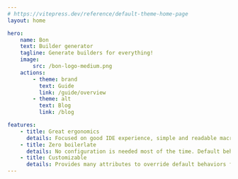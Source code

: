 ```yaml
---
# https://vitepress.dev/reference/default-theme-home-page
layout: home

hero:
    name: Bon
    text: Builder generator
    tagline: Generate builders for everything!
    image:
        src: /bon-logo-medium.png
    actions:
        - theme: brand
          text: Guide
          link: /guide/overview
        - theme: alt
          text: Blog
          link: /blog

features:
    - title: Great ergonomics
      details: Focused on good IDE experience, simple and readable macro-generated method signatures.
    - title: Zero boilerlate
      details: No configuration is needed most of the time. Default behaviors match 99% of use cases.
    - title: Customizable
      details: Provides many attributes to override default behaviors for advanced use cases.
---
```

